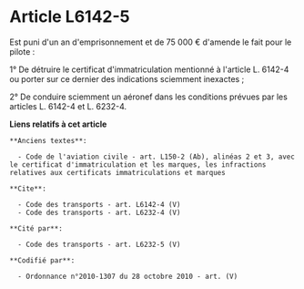 # Article L6142-5

Est puni d'un an d'emprisonnement et de 75 000 € d'amende le fait pour le pilote : 

1° De détruire le certificat d'immatriculation mentionné à l'article L. 6142-4 ou porter sur ce dernier des indications
sciemment inexactes ; 

2° De conduire sciemment un aéronef dans les conditions prévues par les articles L. 6142-4 et L. 6232-4.

**Liens relatifs à cet article**

	**Anciens textes**:

	  - Code de l'aviation civile - art. L150-2 (Ab), alinéas 2 et 3, avec le certificat d'immatriculation et les marques, les infractions relatives aux certificats immatriculations et marques

	**Cite**:

	  - Code des transports - art. L6142-4 (V)
	  - Code des transports - art. L6232-4 (V)

	**Cité par**:

	  - Code des transports - art. L6232-5 (V)

	**Codifié par**:

	  - Ordonnance n°2010-1307 du 28 octobre 2010 - art. (V)
